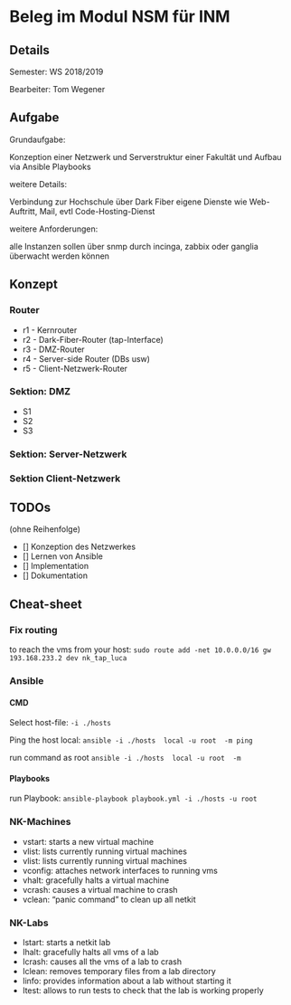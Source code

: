 # Beleg im Modul NSM für INM

## Details

Semester: WS 2018/2019

Bearbeiter: Tom Wegener

## Aufgabe

Grundaufgabe:

Konzeption einer Netzwerk und Serverstruktur einer Fakultät und Aufbau via Ansible Playbooks

weitere Details:

Verbindung zur Hochschule über Dark Fiber
eigene Dienste wie Web-Auftritt, Mail, evtl Code-Hosting-Dienst

weitere Anforderungen:

alle Instanzen sollen über snmp durch incinga, zabbix oder ganglia überwacht werden können

## Konzept

### Router

- r1 - Kernrouter
- r2 - Dark-Fiber-Router (tap-Interface)
- r3 - DMZ-Router
- r4 - Server-side Router (DBs usw)
- r5 - Client-Netzwerk-Router

### Sektion: DMZ

- S1
- S2
- S3

### Sektion: Server-Netzwerk

### Sektion Client-Netzwerk

## TODOs

(ohne Reihenfolge)

- [] Konzeption des Netzwerkes
- [] Lernen von Ansible
- [] Implementation
- [] Dokumentation

## Cheat-sheet

### Fix routing

to reach the vms from your host:
`sudo route add -net 10.0.0.0/16 gw 193.168.233.2 dev nk_tap_luca`

### Ansible

#### CMD

Select host-file: `-i ./hosts`

Ping the host local: `ansible -i ./hosts  local -u root  -m ping`

run command as root `ansible -i ./hosts  local -u root  -m`

#### Playbooks

run Playbook: `ansible-playbook playbook.yml -i ./hosts -u root`


### NK-Machines

- vstart: starts a new virtual machine
- vlist: lists currently running virtual machines
- vlist: lists currently running virtual machines
- vconfig: attaches network interfaces to running vms
- vhalt: gracefully halts a virtual machine
- vcrash: causes a virtual machine to crash
- vclean: “panic command” to clean up all netkit

### NK-Labs

- lstart: starts a netkit lab
- lhalt: gracefully halts all vms of a lab
- lcrash: causes all the vms of a lab to crash
- lclean: removes temporary files from a lab directory
- linfo: provides information about a lab without starting it
- ltest: allows to run tests to check that the lab is working properly